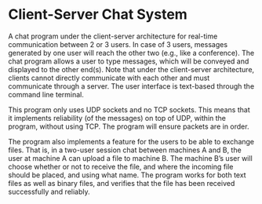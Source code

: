 # Client-Server Chat System

A chat program under the client-server architecture for real-time communication between 2 or 3 users. In case of 3 users, messages generated by one user will reach the other two (e.g., like a conference). The chat program allows a user to type messages, which will be conveyed and displayed to the other end(s). Note that under the client-server architecture, clients cannot directly communicate with each other and must communicate through a server. The user interface is text-based through the command line terminal.

This program only uses UDP sockets and no TCP sockets. This means that it implements reliability (of the messages) on top of UDP, within the program, without using TCP. The program will ensure packets are in order.

The program also implements a feature for the users to be able to exchange files. That is, in a two-user session chat between machines A and B, the user at machine A can upload a file to machine B. The machine B’s user will choose whether or not to receive the file, and where the incoming file should be placed, and using what name. The program works for both text files as well as binary files, and verifies that the file has been received successfully and reliably.
